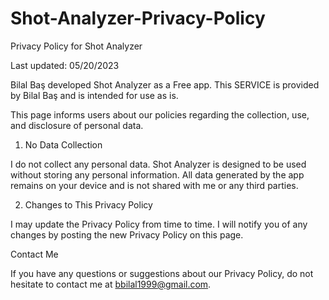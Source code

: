 # Shot-Analyzer-Privacy-Policy

Privacy Policy for Shot Analyzer

Last updated: 05/20/2023

Bilal Baş developed Shot Analyzer as a Free app. This SERVICE is provided by Bilal Baş and is intended for use as is.

This page informs users about our policies regarding the collection, use, and disclosure of personal data.

1. No Data Collection

I do not collect any personal data. Shot Analyzer is designed to be used without storing any personal information. All data generated by the app remains on your device and is not shared with me or any third parties.

2. Changes to This Privacy Policy

I may update the Privacy Policy from time to time. I will notify you of any changes by posting the new Privacy Policy on this page.

Contact Me

If you have any questions or suggestions about our Privacy Policy, do not hesitate to contact me at bbilal1999@gmail.com.
